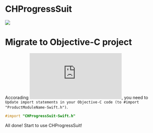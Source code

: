 CHProgressSuit
==============================
![](https://travis-ci.org/Calvin-Huang/CHProgressSuit.svg?branch=master)

Migrate to Objective-C project
=====================================
Accorading ![Apple's document](https://developer.apple.com/library/ios/documentation/Swift/Conceptual/BuildingCocoaApps/Migration.html), you need to `Update import statements in your Objective-C code (to #import "ProductModuleName-Swift.h")`.
```objective-c
#import "CHProgressSuit-Swift.h"
```
All done! Start to use CHProgressSuit!